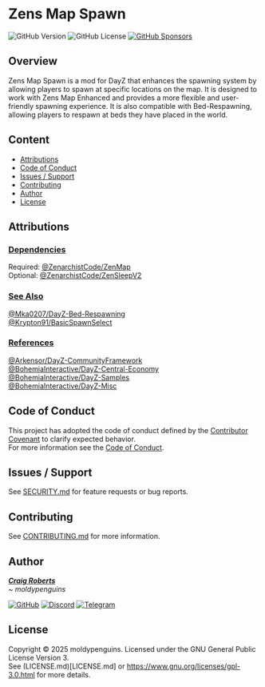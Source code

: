 # Zens Map Spawn  
![GitHub Version](https://img.shields.io/github/v/tag/moldypenguins/ZenMapSpawn?include_prereleases&sort=semver&style=for-the-badge&logo=github&label=version)
![GitHub License](https://img.shields.io/github/license/moldypenguins/ZenMapSpawn?style=for-the-badge&logo=github)
[![GitHub Sponsors][sponsors-src]][sponsors-href]

## Overview
Zens Map Spawn is a mod for DayZ that enhances the spawning system by allowing players to spawn at specific locations on the map. 
It is designed to work with Zens Map Enhanced and provides a more flexible and user-friendly spawning experience. 
It is also compatible with Bed-Respawning, allowing players to respawn at beds they have placed in the world.

## Content
- [Attributions](#attributions)
- [Code of Conduct](#code-of-conduct)
- [Issues / Support](#issues-/-support)
- [Contributing](#contributing)
- [Author](#author)
- [License](#license)


## Attributions

### <ins>Dependencies</ins>
Required: [@ZenarchistCode/ZenMap](https://github.com/ZenarchistCode/ZenMap)  
Optional: [@ZenarchistCode/ZenSleepV2](https://github.com/ZenarchistCode/ZenSleepV2)

### <ins>See Also</ins>
[@Mka0207/DayZ-Bed-Respawning](https://github.com/Mka0207/DayZ-Bed-Respawning)  
[@Krypton91/BasicSpawnSelect](https://github.com/Krypton91/BasicSpawnSelect)  

### <ins>References</ins>
[@Arkensor/DayZ-CommunityFramework](https://github.com/Arkensor/DayZ-CommunityFramework)  
[@BohemiaInteractive/DayZ-Central-Economy](https://github.com/BohemiaInteractive/DayZ-Central-Economy)  
[@BohemiaInteractive/DayZ-Samples](https://github.com/BohemiaInteractive/DayZ-Samples)  
[@BohemiaInteractive/DayZ-Misc](https://github.com/BohemiaInteractive/DayZ-Misc)  

## Code of Conduct
This project has adopted the code of conduct defined by the [Contributor Covenant](http://contributor-covenant.org/) to clarify expected behavior.  
For more information see the [Code of Conduct](CODE_OF_CONDUCT.md).

## Issues / Support
See [SECURITY.md](SECURITY.md) for feature requests or bug reports.  

## Contributing
See [CONTRIBUTING.md](CONTRIBUTING.md) for more information.  

## Author
<ins>_**Craig Roberts**_</ins>  
_~ moldypenguins_

[![GitHub][moldypenguins-github]](https://github.com/moldypenguins)
[![Discord][moldypenguins-discord]](https://discordapp.com/users/346771877211144194)
[![Telegram][moldypenguins-telegram]](https://t.me/moldypenguins)  

## License
Copyright © 2025 moldypenguins. Licensed under the GNU General Public License Version 3.  
See (LICENSE.md)[LICENSE.md] or https://www.gnu.org/licenses/gpl-3.0.html for more details.


<!-- Badges -->
[moldypenguins-github]: https://img.shields.io/badge/moldypenguins-6e5494?labelColor=555555&logo=github&style=for-the-badge
[moldypenguins-discord]: https://img.shields.io/badge/@moldypenguins-5865F2?labelColor=555555&logo=discord&style=for-the-badge
[moldypenguins-telegram]: https://img.shields.io/badge/@moldypenguins-27A7E7?labelColor=555555&logo=telegram&style=for-the-badge
[sponsors-src]: https://img.shields.io/badge/sponsor-30363D?style=for-the-badge&logo=GitHub-Sponsors&logoColor=EA4AAA
[sponsors-href]: https://github.com/sponsors/moldypenguins
[github-href]: https://github.com/moldypenguins/ZenMapSpawn
